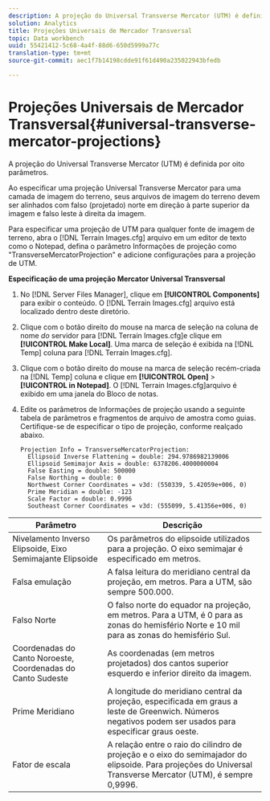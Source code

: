 ```yaml
---
description: A projeção do Universal Transverse Mercator (UTM) é definida por oito parâmetros.
solution: Analytics
title: Projeções Universais de Mercador Transversal
topic: Data workbench
uuid: 55421412-5c68-4a4f-88d6-650d5999a77c
translation-type: tm+mt
source-git-commit: aec1f7b14198cdde91f61d490a235022943bfedb

---
```



# Projeções Universais de Mercador Transversal{#universal-transverse-mercator-projections}

A projeção do Universal Transverse Mercator (UTM) é definida por oito parâmetros.

Ao especificar uma projeção Universal Transverse Mercator para uma camada de imagem do terreno, seus arquivos de imagem do terreno devem ser alinhados com falso (projetado) norte em direção à parte superior da imagem e falso leste à direita da imagem.

Para especificar uma projeção de UTM para qualquer fonte de imagem de terreno, abra o [!DNL Terrain Images.cfg] arquivo em um editor de texto como o Notepad, defina o parâmetro Informações de projeção como &quot;TransverseMercatorProjection&quot; e adicione configurações para a projeção de UTM.

**Especificação de uma projeção Mercator Universal Transversal**

1. No [!DNL Server Files Manager], clique em **[!UICONTROL Components]** para exibir o conteúdo. O [!DNL Terrain Images.cfg] arquivo está localizado dentro deste diretório.

1. Clique com o botão direito do mouse na marca de seleção na coluna de nome *do* servidor para [!DNL Terrain Images.cfg]e clique em **[!UICONTROL Make Local]**. Uma marca de seleção é exibida na [!DNL Temp] coluna para [!DNL Terrain Images.cfg].

1. Clique com o botão direito do mouse na marca de seleção recém-criada na [!DNL Temp] coluna e clique em **[!UICONTROL Open]** > **[!UICONTROL in Notepad]**. O [!DNL Terrain Images.cfg]arquivo é exibido em uma janela do Bloco de notas.

1. Edite os parâmetros de Informações de projeção usando a seguinte tabela de parâmetros e fragmentos de arquivo de amostra como guias. Certifique-se de especificar o tipo de projeção, conforme realçado abaixo.

   ```
   Projection Info = TransverseMercatorProjection:
     Ellipsoid Inverse Flattening = double: 294.9786982139006
     Ellipsoid Semimajor Axis = double: 6378206.4000000004
     False Easting = double: 500000
     False Northing = double: 0
     Northwest Corner Coordinates = v3d: (550339, 5.42059e+006, 0)
     Prime Meridian = double: -123
     Scale Factor = double: 0.9996
     Southeast Corner Coordinates = v3d: (555099, 5.41356e+006, 0)
   ```

| Parâmetro | Descrição |
|---|---|
| Nivelamento Inverso Elipsoide, Eixo Semimajante Elipsoide | Os parâmetros do elipsoide utilizados para a projeção. O eixo semimajar é especificado em metros. |
| Falsa emulação | A falsa leitura do meridiano central da projeção, em metros. Para a UTM, são sempre 500.000. |
| Falso Norte | O falso norte do equador na projeção, em metros. Para a UTM, é 0 para as zonas do hemisfério Norte e 10 mil para as zonas do hemisfério Sul. |
| Coordenadas do Canto Noroeste, Coordenadas do Canto Sudeste | As coordenadas (em metros projetados) dos cantos superior esquerdo e inferior direito da imagem. |
| Prime Meridiano | A longitude do meridiano central da projeção, especificada em graus a leste de Greenwich. Números negativos podem ser usados para especificar graus oeste. |
| Fator de escala | A relação entre o raio do cilindro de projeção e o eixo do semimajador do elipsoide. Para projeções do Universal Transverse Mercator (UTM), é sempre 0,9996. |

